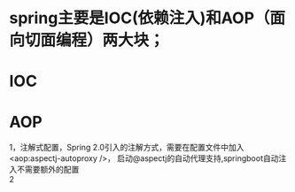 
# spring主要是IOC(依赖注入)和AOP（面向切面编程）两大块；
# IOC

 


# AOP

1，注解式配置，Spring 2.0引入的注解方式，需要在配置文件中加入<aop:aspectj-autoproxy />，
    启动@aspectj的自动代理支持,springboot自动注入不需要额外的配置</br>
2
